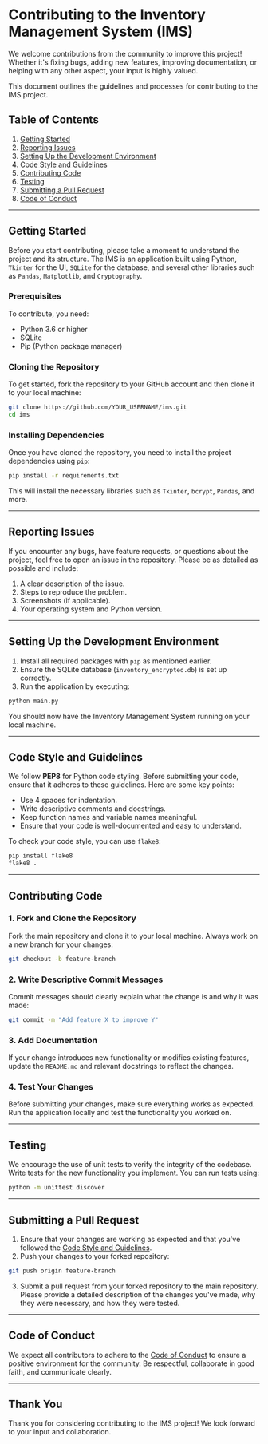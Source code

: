 
# Contributing to the Inventory Management System (IMS)

We welcome contributions from the community to improve this project! Whether it's fixing bugs, adding new features, improving documentation, or helping with any other aspect, your input is highly valued.

This document outlines the guidelines and processes for contributing to the IMS project.

## Table of Contents

1. [Getting Started](#getting-started)
2. [Reporting Issues](#reporting-issues)
3. [Setting Up the Development Environment](#setting-up-the-development-environment)
4. [Code Style and Guidelines](#code-style-and-guidelines)
5. [Contributing Code](#contributing-code)
6. [Testing](#testing)
7. [Submitting a Pull Request](#submitting-a-pull-request)
8. [Code of Conduct](#code-of-conduct)

---

## Getting Started

Before you start contributing, please take a moment to understand the project and its structure. The IMS is an application built using Python, `Tkinter` for the UI, `SQLite` for the database, and several other libraries such as `Pandas`, `Matplotlib`, and `Cryptography`.

### Prerequisites

To contribute, you need:

- Python 3.6 or higher
- SQLite
- Pip (Python package manager)

### Cloning the Repository

To get started, fork the repository to your GitHub account and then clone it to your local machine:

```bash
git clone https://github.com/YOUR_USERNAME/ims.git
cd ims
```

### Installing Dependencies

Once you have cloned the repository, you need to install the project dependencies using `pip`:

```bash
pip install -r requirements.txt
```

This will install the necessary libraries such as `Tkinter`, `bcrypt`, `Pandas`, and more.

---

## Reporting Issues

If you encounter any bugs, have feature requests, or questions about the project, feel free to open an issue in the repository. Please be as detailed as possible and include:

1. A clear description of the issue.
2. Steps to reproduce the problem.
3. Screenshots (if applicable).
4. Your operating system and Python version.

---

## Setting Up the Development Environment

1. Install all required packages with `pip` as mentioned earlier.
2. Ensure the SQLite database (`inventory_encrypted.db`) is set up correctly.
3. Run the application by executing:

```bash
python main.py
```

You should now have the Inventory Management System running on your local machine.

---

## Code Style and Guidelines

We follow **PEP8** for Python code styling. Before submitting your code, ensure that it adheres to these guidelines. Here are some key points:

- Use 4 spaces for indentation.
- Write descriptive comments and docstrings.
- Keep function names and variable names meaningful.
- Ensure that your code is well-documented and easy to understand.
  
To check your code style, you can use `flake8`:

```bash
pip install flake8
flake8 .
```

---

## Contributing Code

### 1. Fork and Clone the Repository

Fork the main repository and clone it to your local machine. Always work on a new branch for your changes:

```bash
git checkout -b feature-branch
```

### 2. Write Descriptive Commit Messages

Commit messages should clearly explain what the change is and why it was made:

```bash
git commit -m "Add feature X to improve Y"
```

### 3. Add Documentation

If your change introduces new functionality or modifies existing features, update the `README.md` and relevant docstrings to reflect the changes.

### 4. Test Your Changes

Before submitting your changes, make sure everything works as expected. Run the application locally and test the functionality you worked on.

---

## Testing

We encourage the use of unit tests to verify the integrity of the codebase. Write tests for the new functionality you implement. You can run tests using:

```bash
python -m unittest discover
```

---

## Submitting a Pull Request

1. Ensure that your changes are working as expected and that you've followed the [Code Style and Guidelines](#code-style-and-guidelines).
2. Push your changes to your forked repository:

```bash
git push origin feature-branch
```

3. Submit a pull request from your forked repository to the main repository. Please provide a detailed description of the changes you've made, why they were necessary, and how they were tested.

---

## Code of Conduct

We expect all contributors to adhere to the [Code of Conduct](CODE_OF_CONDUCT.md) to ensure a positive environment for the community. Be respectful, collaborate in good faith, and communicate clearly.

---

## Thank You

Thank you for considering contributing to the IMS project! We look forward to your input and collaboration.
